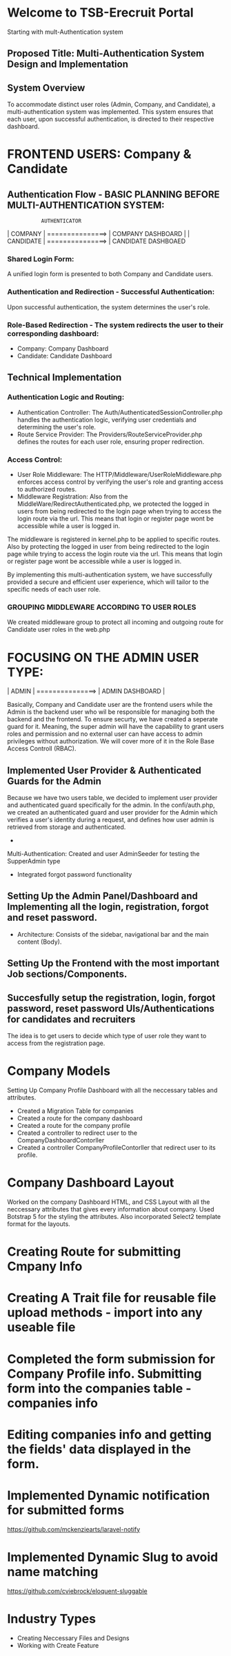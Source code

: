 # Welcome to TSB-Erecruit Portal
Starting with mult-Authentication system

## Proposed Title: Multi-Authentication System Design and Implementation

## System Overview
To accommodate distinct user roles (Admin, Company, and Candidate), a multi-authentication system was implemented. This system ensures that each user, upon successful authentication, is directed to their respective dashboard.

# FRONTEND USERS: Company & Candidate

## Authentication Flow - BASIC PLANNING BEFORE MULTI-AUTHENTICATION SYSTEM:

               AUTHENTICATOR
| COMPANY |   ===============>  | COMPANY DASHBOARD |
| CANDIDATE | ===============>  | CANDIDATE DASHBOAED

### Shared Login Form: 
A unified login form is presented to both Company and Candidate users.

### Authentication and Redirection - Successful Authentication: 
Upon successful authentication, the system determines the user's role.

### Role-Based Redirection - The system redirects the user to their corresponding dashboard:

- Company: Company Dashboard
- Candidate: Candidate Dashboard

## Technical Implementation

### Authentication Logic and Routing:

- Authentication Controller: The Auth/AuthenticatedSessionController.php handles the authentication logic, verifying user credentials and determining the user's role.
- Route Service Provider: The Providers/RouteServiceProvider.php defines the routes for each user role, ensuring proper redirection.

### Access Control:

- User Role Middleware: The HTTP/Middleware/UserRoleMiddleware.php enforces access control by verifying the user's role and granting access to authorized routes.
- Middleware Registration: Also from the MiddleWare/RedirectAuthenticated.php, we protected the logged in users from being redirected to the login page when trying to access the login route via the url. This means that login or register page wont be accessible while a user is logged in.

The middleware is registered in kernel.php to be applied to specific routes. Also by protecting the logged in user from being redirected to the login page while trying to access the login route via the url. This means that login or register page wont be accessible while a user is logged in.

By implementing this multi-authentication system, we have successfully provided a secure and efficient user experience, which will tailor to the specific needs of each user role.

### GROUPING MIDDLEWARE ACCORDING TO USER ROLES
We created middleware group to protect all incoming and outgoing route for Candidate user roles in the web.php 

# FOCUSING ON THE ADMIN USER TYPE:

| ADMIN |  ===============>  | ADMIN DASHBOARD |

Basically, Company and Candidate user are the frontend users while the Admin is the backend user who wil be responsible for managing both the backend and the frontend. To ensure securty, we have created a seperate guard for it. Meaning, the super admin will have the capability to grant users roles and permission and no external user can have access to admin privileges without authorization. We will cover more of it in the Role Base Access Controll (RBAC).

## Implemented User Provider & Authenticated Guards for the Admin
Because we have two users table, we decided to implement user provider and authenticated guard specifically for the admin.
In the confi/auth.php, we created an authenticated guard and user provider for the Admin which verifies a user's identity during a request, and defines how user admin is retrieved from storage and authenticated.

- 
Multi-Authentication: Created and user AdminSeeder for testing the SupperAdmin type
- Integrated forgot password functionality


## Setting Up the Admin Panel/Dashboard and Implementing all the login, registration, forgot and reset password.
- Architecture:
Consists of the sidebar, navigational bar and the main content (Body).

## Setting Up the Frontend with the most important Job sections/Components.

## Succesfully setup the registration, login, forgot password, reset password UIs/Authentications for candidates and recruiters
The idea is to get users to decide which type of user role they want to access from the registration page.


# Company Models
Setting Up Company Profile Dashboard with all the neccessary tables and attributes.
- Created a Migration Table for companies
- Created a route for the company dashboard 
- Created a route for the company profile 
- Created a controller to redirect user to the CompanyDashboardContorller
- Created a controller CompanyProfileContorller that redirect user to its profile.

# Company Dashboard Layout
Worked on the company Dashboard HTML, and CSS Layout with all the neccessary attributes that gives every information about company.
Used Botstrap 5 for the styling the attributes. Also incorporated Select2 template format for the layouts.

# Creating Route for submitting Cmpany Info

# Creating A Trait file for reusable file upload methods - import into any useable file

# Completed the form submission for Company Profile info. Submitting form into the companies table - companies info

# Editing companies info and getting the fields' data displayed in the form.

# Implemented Dynamic notification for submitted forms
https://github.com/mckenziearts/laravel-notify

# Implemented Dynamic Slug to avoid name matching
https://github.com/cviebrock/eloquent-sluggable


# Industry Types
- Creating Neccessary Files and Designs
- Working with Create Feature
